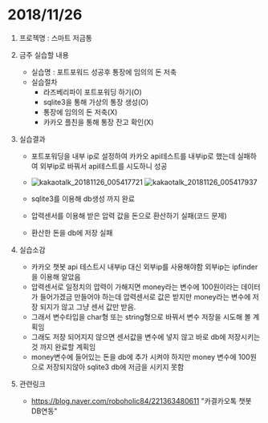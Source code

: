 # 2018/11/26
1. 프로젝명 : 스마트 저금통
2. 금주 실습할 내용
	* 실습명 : 포트포워드 성공후 통장에 임의의 돈 저축
	* 실습절차
		* 라즈베리파이 포트포워딩 하기(O)
		* sqlite3을 통해 가상의 통장 생성(O)
		* 통장에 임의의 돈 저축(X)
		* 카카오 플친을 통해 통장 잔고 확인(X)

3. 실습결과
	* 포트포워딩을 내부 ip로 설정하여 카카오 api테스트를 내부ip로 했는데 실패하여 외부ip로 바꿔서 api테스트를 시도하니 성공
	* ![kakaotalk_20181126_005417721](https://user-images.githubusercontent.com/39250642/48981861-19dc9700-f11e-11e8-96e4-d1f389eb5eb0.jpg)
![kakaotalk_20181126_005417937](https://user-images.githubusercontent.com/39250642/48981862-1b0dc400-f11e-11e8-8755-eb9afa63ed8b.jpg)

	* sqlite3를 이용해 db생성 까지 완료
	* 압력센서를 이용해 받은 압력 값을 돈으로 환산하기 실패(코드 문제)
	* 환산한 돈을 db에 저장 실패
4. 실습소감
	* 카카오 챗봇 api 테스트시 내부ip 대신 외부ip를 사용해야함 외부ip는 ipfinder을 이용해 알았음
	* 압력센서로 일정치의 압력이 가해지면 money라는 변수에 100원이라는 데이터가 들어가겠금 만들어야 하는데 압력센서로 값은 받지만 money라는 변수에 저장 되지가 않고 그냥 센서 값만 받음. 
	* 그래서 변수타입을 char형 또는 string형으로 바꿔서 변수 저장을 시도해 볼 계획임
	* 그래도 저장 되어지지 않으면 센서값을 변수에 넣지 않고 바로 db에 저장시키는 것 까지 완료할 계획임
	* money변수에 들어있는 돈을 db에 추가 시켜야 하지만 money 변수에 100원으로 저장되지않아 sqlite3 db에 저금을 시키지 못함
5. 관련링크
	* https://blog.naver.com/roboholic84/221363480611 "카결카오톡 챗봇 DB연동"
